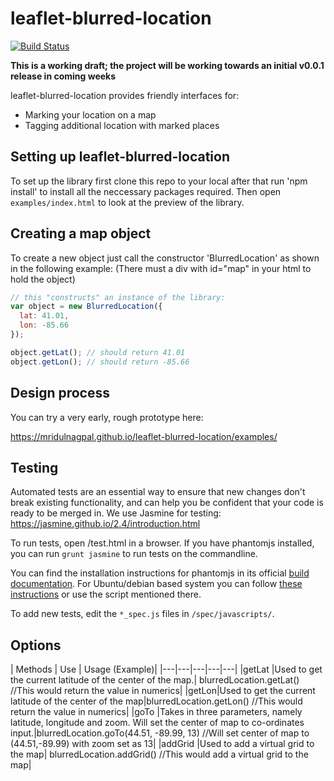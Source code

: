 leaflet-blurred-location
====

[![Build Status](https://travis-ci.org/publiclab/leaflet-blurred-location.svg)](https://travis-ci.org/publiclab/leaflet-blurred-location)

**This is a working draft; the project will be working towards an initial v0.0.1 release in coming weeks**

leaflet-blurred-location provides friendly interfaces for:

* Marking your location on a map
* Tagging additional location with marked places

## Setting up leaflet-blurred-location

To set up the library first clone this repo to your local after that run 'npm install' to install all the neccessary packages required. Then open `examples/index.html` to look at the preview of the library.

## Creating a map object

To create a new object just call the constructor 'BlurredLocation' as shown in the following example:
(There must a div with id="map" in your html to hold the object)

```js
// this "constructs" an instance of the library:
var object = new BlurredLocation({
  lat: 41.01,
  lon: -85.66
});

object.getLat(); // should return 41.01
object.getLon(); // should return -85.66
```

## Design process

You can try a very early, rough prototype here:

https://mridulnagpal.github.io/leaflet-blurred-location/examples/


## Testing

Automated tests are an essential way to ensure that new changes don't break existing functionality, and can help you be confident that your code is ready to be merged in. We use Jasmine for testing: https://jasmine.github.io/2.4/introduction.html

To run tests, open /test.html in a browser. If you have phantomjs installed, you can run `grunt jasmine` to run tests on the commandline.

You can find the installation instructions for phantomjs in its official [build documentation](http://phantomjs.org/build.html). For Ubuntu/debian based system you can follow [these instructions](https://gist.github.com/julionc/7476620) or use the script mentioned there.

To add new tests, edit the `*_spec.js` files in `/spec/javascripts/`.

## Options

| Methods | Use | Usage (Example)|
|---|---|---|---|---|
|getLat   |Used to get the current latitude of the center of the map.|  blurredLocation.getLat() //This would return the value in numerics|
|getLon|Used to get the current latitude of the center of the map|blurredLocation.getLon() //This would return the value in numerics|
|goTo   |Takes in three parameters, namely latitude, longitude and zoom. Will set the center of map to co-ordinates input.|blurredLocation.goTo(44.51, -89.99, 13) //Will set center of map to (44.51,-89.99) with zoom set as 13|
|addGrid  |Used to add a virtual grid to the map| blurredLocation.addGrid() //This would add a virtual grid to the map|
